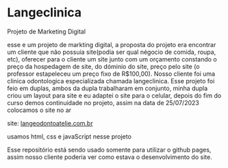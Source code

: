 # Langeclinica
Projeto de Marketing Digital

esse e um projeto de markting digital, a proposta do projeto era encontrar um cliente que não possuia site(podia ser qual négocio de comida, roupa, etc), oferecer para o cliente um site junto com um orçamento constando o preço da hospedagem de site, do dóminio do site, preço pelo site (o professor estapeleceu um preço fixo de R$100,00). Nosso cliente foi uma clinica odontologica especializada  chamada langeclinica. Esse projeto foi feio em duplas, ambos da dupla trabalharam em conjunto, minha dupla criou um layout para site e eu adaptei o site para o celular, depois do fim do curso demos continuidade no projeto, assim na data de 25/07/2023 colocamos o site no ar

site: [langeodontoatelie.com.br](https://langeodontoatelie.com.br)

usamos html, css e javaScript nesse projeto


Esse repositório está sendo usado somente para utilizar o github pages, assim nosso cliente poderia ver como estava o desenvolvimento do site.
